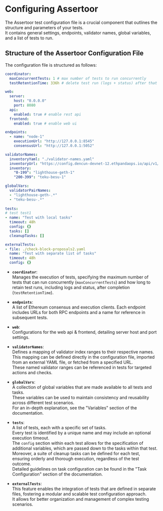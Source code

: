 # Configuring Assertoor

The Assertoor test configuration file is a crucial component that outlines the structure and parameters of your tests. \
It contains general settings, endpoints, validator names, global variables, and a list of tests to run.

## Structure of the Assertoor Configuration File

The configuration file is structured as follows:

```yaml
coordinator:
  maxConcurrentTests: 1 # max number of tests to run concurrently
  testRetentionTime: 336h # delete test run (logs + status) after that duration

web:
  server:
    host: "0.0.0.0"
    port: 8080
  api:
    enabled: true # enable rest api
  frontend:
    enabled: true # enable web ui

endpoints:
  - name: "node-1"
    executionUrl: "http://127.0.0.1:8545"
    consensusUrl: "http://127.0.0.1:5052"

validatorNames:
  inventoryYaml: "./validator-names.yaml"
  inventoryUrl: "https://config.dencun-devnet-12.ethpandaops.io/api/v1/nodes/validator-ranges"
  inventory:
    "0-199": "lighthouse-geth-1"
    "200-399": "teku-besu-1"

globalVars:
  validatorPairNames:
  - "lighthouse-geth-.*"
  - "teku-besu-.*"
  
tests:
# test test1
- name: "Test with local tasks"
  timeout: 48h
  config: {}
  tasks: []
  cleanupTasks: []

externalTests:
- file: ./check-block-proposals2.yaml
  name: "Test with separate list of tasks"
  timeout: 48h
  config: {}

```

- **`coordinator`**:\
  Manages the execution of tests, specifying the maximum number of tests that can run concurrently (`maxConcurrentTests`) and how long to retain test runs, including logs and status, after completion (`testRetentionTime`).

- **`endpoints`**:\
  A list of Ethereum consensus and execution clients. Each endpoint includes URLs for both RPC endpoints and a name for reference in subsequent tests.

- **`web`**:\
  Configurations for the web api & frontend, detailing server host and port settings.

- **`validatorNames`**:\
  Defines a mapping of validator index ranges to their respective names. \
  This mapping can be defined directly in the configuration file, imported from an external YAML file, or fetched from a specified URL. \
  These named validator ranges can be referenced in tests for targeted actions and checks.

- **`globalVars`**:\
  A collection of global variables that are made available to all tests and tasks. \
  These variables can be used to maintain consistency and reusability across different test scenarios. \
  For an in-depth explanation, see the "Variables" section of the documentation.

- **`tests`**:\
  A list of tests, each with a specific set of tasks. \
  Every test is identified by a unique name and may include an optional execution timeout. \
  The `config` section within each test allows for the specification of additional variables, which are passed down to the tasks within that test. \
  Moreover, a suite of cleanup tasks can be defined for each test, ensuring orderly and thorough execution, regardless of the test outcome. \
  Detailed guidelines on task configuration can be found in the "Task Configuration" section of the documentation.

- **`externalTests`**:\
  This feature enables the integration of tests that are defined in separate files, fostering a modular and scalable test configuration approach. \
  It allows for better organization and management of complex testing scenarios.

